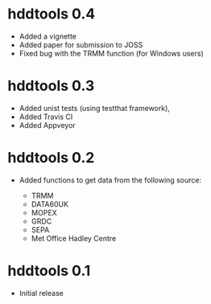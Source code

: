 # hddtools 0.4

* Added a vignette
* Added paper for submission to JOSS
* Fixed bug with the TRMM function (for Windows users)

# hddtools 0.3

* Added unist tests (using testthat framework), 
* Added Travis CI
* Added Appveyor

# hddtools 0.2

* Added functions to get data from the following source:

  - TRMM
  - DATA60UK
  - MOPEX
  - GRDC
  - SEPA
  - Met Office Hadley Centre

# hddtools 0.1

* Initial release
